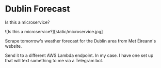 # Dublin Forecast

Is this a microservice?

![Is this a microservice?][static/microservice.jpg]


Scrape tomorrow's weather forecast for the Dublin area from Met Éireann's website.

Send it to a different AWS Lambda endpoint. In my case. I have one set up that
will text something to me via a Telegram bot.

